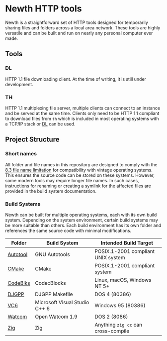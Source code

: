 # Newth HTTP tools

Newth is a straightforward set of HTTP tools
designed for temporarily sharing files and folders across a local area network.
These tools are highly versatile and can be built and run on nearly any personal computer ever made.

## Tools

### DL

HTTP 1.1 file downloading client. At the time of writing, it is still under development.

### TH

HTTP 1.1 multiplexing file server, multiple clients can connect to an instance and be served at the same time.
Clients only need to be HTTP 1.1 compliant to download files from `th` which is included in most operating
systems with a TCP/IP stack or [DL](#dl) can be used.

## Project Structure

### Short names

All folder and file names in this repository are designed 
to comply with the [8.3 file name limitation](https://en.wikipedia.org/wiki/8.3_filename)
for compatibility with vintage operating systems.
This ensures the source code can be stored on these systems.
However, some modern tools may require longer file names.
In such cases, instructions for renaming or creating a symlink 
for the affected files are provided in the build system documentation.

### Build Systems

Newth can be built for multiple operating systems, each with its own build system.
Depending on the system environment, certain build systems may be more suitable than others.
Each build environment has its own folder and references the same source code with minimal modifications.

| Folder                         | Build System                  | Intended Build Target               |
|--------------------------------|-------------------------------|-------------------------------------|
| [Autotool](Autotool/README.md) | GNU Autotools                 | POSIX.1-2001 compliant UNIX system  |
| [CMake](CMake/README.md)       | CMake                         | POSIX.1-2001 compliant system       |
| [CodeBlks](CodeBlks/README.md) | Code::Blocks                  | Linux, macOS, Windows NT 5+         |
| [DJGPP](DJGPP/README.md)       | DJGPP Makefile                | DOS 4 (80386)                       |
| [VC6](VC6/README.md)           | Microsoft Visual Studio C++ 6 | Windows 95 (80386)                  |
| [Watcom](Watcom/README.md)     | Open Watcom 1.9               | DOS 2 (8086)                        |
| [Zig](Zig/README.md)           | Zig                           | Anything `zig cc` can cross-compile |
